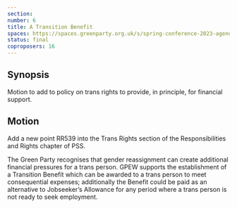 ```yaml
---
section:
number: 6
title: A Transition Benefit
spaces: https://spaces.greenparty.org.uk/s/spring-conference-2023-agenda-forum/?contentId=120007
status: final
coproposers: 16
---
```

## Synopsis
Motion to add to policy on trans rights to provide, in principle, for financial support.

## Motion
Add a new point RR539 into the Trans Rights section of the Responsibilities and Rights chapter of PSS.

The Green Party recognises that gender reassignment can create additional financial pressures for a trans person. GPEW supports the establishment of a Transition Benefit which can be awarded to a trans person to meet consequential expenses; additionally the Benefit could be paid as an alternative to Jobseeker’s Allowance for any period where a trans person is not ready to seek employment.

